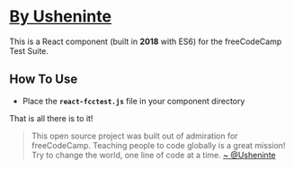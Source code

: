 # [By Usheninte](https://twitter.com/Usheninte)

This is a React component (built in **2018** with ES6) for the freeCodeCamp Test Suite.

## How To Use

* Place the **`react-fcctest.js`** file in your component directory

That is all there is to it!

> This open source project was built out of admiration for freeCodeCamp. Teaching people to code globally is a great mission! Try to change the world, one line of code at a time.
[~ @Usheninte](https://twitter.com/Usheninte)